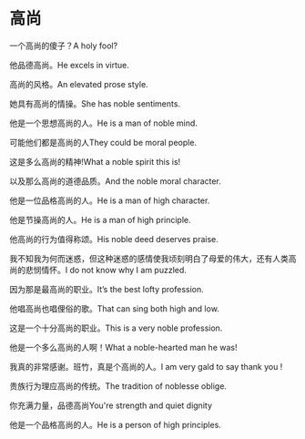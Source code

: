 # 高尚

<p><span class="chinese">一个高尚的傻子？</span><span class="english">A holy fool?</span></p>

<p><span class="chinese">他品德高尚。</span><span class="english">He excels in virtue.</span></p>

<p><span class="chinese">高尚的风格。</span><span class="english">An elevated prose style.</span></p>

<p><span class="chinese">她具有高尚的情操。</span><span class="english">She has noble sentiments.</span></p>

<p><span class="chinese">他是一个思想高尚的人。</span><span class="english">He is a man of noble mind.</span></p>

<p><span class="chinese">可能他们都是高尚的人</span><span class="english">They could be moral people.</span></p>

<p><span class="chinese">这是多么高尚的精神!</span><span class="english">What a noble spirit this is!</span></p>

<p><span class="chinese">以及那么高尚的道德品质。</span><span class="english">And the noble moral character.</span></p>

<p><span class="chinese">他是一位品格高尚的人。</span><span class="english">He is a man of high character.</span></p>

<p><span class="chinese">他是节操高尚的人。</span><span class="english">He is a man of high principle.</span></p>

<p><span class="chinese">他高尚的行为值得称颂。</span><span class="english">His noble deed deserves praise.</span></p>

<p><span class="chinese">我不知我为何而迷惑，但这种迷惑的感情使我顷刻明白了母爱的伟大，还有人类高尚的悲悯情怀。</span><span class="english">I do not know why I am puzzled.</span></p>

<p><span class="chinese">因为那是最高尚的职业。</span><span class="english">It’s the best lofty profession.</span></p>

<p><span class="chinese">他唱高尚也唱俚俗的歌。</span><span class="english">That can sing both high and low.</span></p>

<p><span class="chinese">这是一个十分高尚的职业。</span><span class="english">This is a very noble profession.</span></p>

<p><span class="chinese">他是一个多么高尚的人啊！</span><span class="english">What a noble-hearted man he was!</span></p>

<p><span class="chinese">我真的非常感谢。班竹，真是个高尚的人。</span><span class="english">I am very gald to say thank you !</span></p>

<p><span class="chinese">贵族行为理应高尚的传统。</span><span class="english">The tradition of noblesse oblige.</span></p>

<p><span class="chinese">你充满力量，品德高尚</span><span class="english">You're strength and quiet dignity</span></p>

<p><span class="chinese">他是一个品格高尚的人。</span><span class="english">He is a person of high principles.</span></p>

